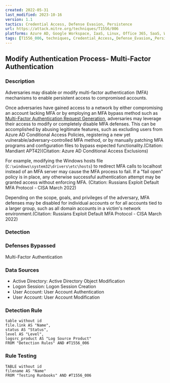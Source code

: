 ```yaml
---
created: 2022-05-31
last_modified: 2023-10-16
version: 1.1
tactics: Credential Access, Defense Evasion, Persistence
url: https://attack.mitre.org/techniques/T1556/006
platforms: Azure AD, Google Workspace, IaaS, Linux, Office 365, SaaS, Windows, macOS
tags: [T1556_006, techniques, Credential_Access,_Defense_Evasion,_Persistence]
---
```


## Modify Authentication Process- Multi-Factor Authentication

### Description

Adversaries may disable or modify multi-factor authentication (MFA) mechanisms to enable persistent access to compromised accounts.

Once adversaries have gained access to a network by either compromising an account lacking MFA or by employing an MFA bypass method such as [Multi-Factor Authentication Request Generation](https://attack.mitre.org/techniques/T1621), adversaries may leverage their access to modify or completely disable MFA defenses. This can be accomplished by abusing legitimate features, such as excluding users from Azure AD Conditional Access Policies, registering a new yet vulnerable/adversary-controlled MFA method, or by manually patching MFA programs and configuration files to bypass expected functionality.(Citation: Mandiant APT42)(Citation: Azure AD Conditional Access Exclusions)

For example, modifying the Windows hosts file (`C:\windows\system32\drivers\etc\hosts`) to redirect MFA calls to localhost instead of an MFA server may cause the MFA process to fail. If a "fail open" policy is in place, any otherwise successful authentication attempt may be granted access without enforcing MFA. (Citation: Russians Exploit Default MFA Protocol - CISA March 2022) 

Depending on the scope, goals, and privileges of the adversary, MFA defenses may be disabled for individual accounts or for all accounts tied to a larger group, such as all domain accounts in a victim's network environment.(Citation: Russians Exploit Default MFA Protocol - CISA March 2022) 

### Detection



### Defenses Bypassed

Multi-Factor Authentication

### Data Sources

  - Active Directory: Active Directory Object Modification
  -  Logon Session: Logon Session Creation
  -  User Account: User Account Authentication
  -  User Account: User Account Modification
### Detection Rule

```dataview
table without id
file.link AS "Name",
status AS "Status",
level AS "Level",
logsrc_product AS "Log Source Product"
FROM "Detection Rules" AND #T1556_006
```

### Rule Testing

```dataview
TABLE without id
filename AS "Name"
FROM "Testing Runbooks" AND #T1556_006
```
